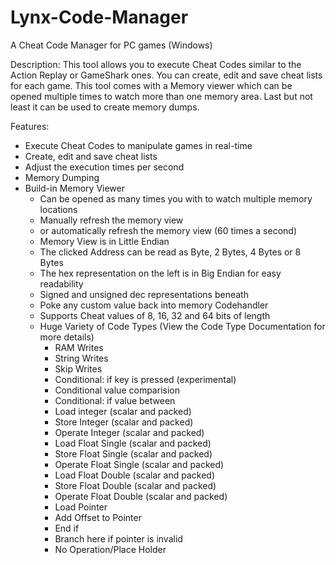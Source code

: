 # Lynx-Code-Manager
A Cheat Code Manager for PC games (Windows)

Description:
This tool allows you to execute Cheat Codes similar to the Action Replay or GameShark ones.
You can create, edit and save cheat lists for each game.
This tool comes with a Memory viewer which can be opened multiple times to watch more than one memory area.
Last but not least it can be used to create memory dumps.

Features:
- Execute Cheat Codes to manipulate games in real-time
- Create, edit and save cheat lists
- Adjust the execution times per second
- Memory Dumping
- Build-in Memory Viewer
  - Can be opened as many times you with to watch multiple memory locations
  - Manually refresh the memory view
  - or automatically refresh the memory view (60 times a second)
  - Memory View is in Little Endian
  - The clicked Address can be read as Byte, 2 Bytes, 4 Bytes or 8 Bytes
  - The hex representation on the left is in Big Endian for easy readability
  - Signed and unsigned dec representations beneath
  - Poke any custom value back into memory
Codehandler
  - Supports Cheat values of 8, 16, 32 and 64 bits of length
  - Huge Variety of Code Types (View the Code Type Documentation for more details)
    - RAM Writes
    - String Writes
    - Skip Writes
    - Conditional: if key is pressed (experimental)
    - Conditional value comparision
    - Conditional: if value between
    - Load integer (scalar and packed)
    - Store Integer (scalar and packed)
    - Operate Integer (scalar and packed)
    - Load Float Single (scalar and packed)
    - Store Float Single (scalar and packed)
    - Operate Float Single (scalar and packed)
    - Load Float Double (scalar and packed)
    - Store Float Double (scalar and packed)
    - Operate Float Double (scalar and packed)
    - Load Pointer
    - Add Offset to Pointer
    - End if
    - Branch here if pointer is invalid
    - No Operation/Place Holder
